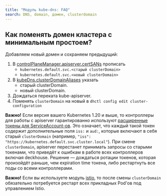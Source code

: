 ```yaml
---
title: "Модуль kube-dns: FAQ"
search: DNS, domain, домен, clusterdomain
---
```


## Как поменять домен кластера с минимальным простоем?

Добавляем новый домен и сохраняем предыдущий:

1. В [controlPlaneManager.apiserver.certSANs](../040-control-plane-manager/configuration.html#parameters-apiserver-certsans) прописать
    - `kubernetes.default.svc.<старый clusterDomain>`
    - `kubernetes.default.svc.<новый clusterDomain>`
1. В [kubeDns.clusterDomainAliases](configuration.html#параметры) указать
    - старый clusterDomain.
    - новый clusterDomain.
1. Дождаться переката kube-apiserver.
1. Поменять `clusterDomain` на новый в `dhctl config edit cluster-configuration`

**Важно!** Если версия вашего Kubernetes 1.20 и выше, то контроллеры для работы с apiserver гарантированно используют [расширенные токены для ServiceAccount-ов](https://kubernetes.io/docs/tasks/configure-pod-container/configure-service-account/#service-account-token-volume-projection). Это означает, что каждый такой токен содержит дополнительные поля `iss:` и `aud:`, которые включают в себя старый `clusterDomain` (например, `"iss": "https://kubernetes.default.svc.cluster.local"`). При смене `clusterDomain`, apiserver перестанет принимать запросы со старыми токенами, что приведёт к ошибкам в работе всех контроллеров включая deckhouse. Решение — дождаться ротации токенов, которая произойдёт раньше, чем expiration time токена, либо рестартнуть все поды со всеми контроллерами.

**Важно!** Если вы используете модуль [istio](../../modules/110-istio/), то после смены `clusterDomain` обязательно потребуется рестарт всех прикладных Pod'ов под управлением Istio.
